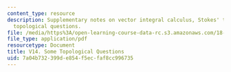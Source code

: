 ```yaml
---
content_type: resource
description: Supplementary notes on vector integral calculus, Stokes' theorem, and
  topological questions.
file: /media/https%3A/open-learning-course-data-rc.s3.amazonaws.com/18-02-multivariable-calculus-fall-2007/7a04b732399de854f5ecfaf8cc996735_topological_ques.pdf
file_type: application/pdf
resourcetype: Document
title: V14. Some Topological Questions
uid: 7a04b732-399d-e854-f5ec-faf8cc996735
---
```

